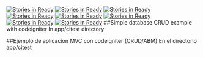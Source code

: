 [![Stories in Ready](https://badge.waffle.io/dbpiper/TODO.png?label=ready&title=Ready)](https://waffle.io/dbpiper/TODO)
[![Stories in Ready](https://badge.waffle.io/dbpiper/TODO.png?label=ready&title=Ready)](https://waffle.io/dbpiper/TODO)
[![Stories in Ready](https://badge.waffle.io/geekscruff/todo.png?label=ready&title=Ready)](https://waffle.io/geekscruff/todo)
[![Stories in Ready](https://badge.waffle.io/geekscruff/todo.png?label=ready&title=Ready)](https://waffle.io/geekscruff/todo)
[![Stories in Ready](https://badge.waffle.io/geekscruff/todo.png?label=ready&title=Ready)](https://waffle.io/geekscruff/todo)
[![Stories in Ready](https://badge.waffle.io/geekscruff/todo.png?label=ready&title=Ready)](https://waffle.io/geekscruff/todo)
[![Stories in Ready](https://badge.waffle.io/geekscruff/todo.png?label=ready&title=Ready)](https://waffle.io/geekscruff/todo)
[![Stories in Ready](https://badge.waffle.io/PeumaHue/ToDo.png?label=ready&title=Ready)](https://waffle.io/PeumaHue/ToDo)
##Simple database CRUD example with codeigniter
In app/citest directory

##Ejemplo de aplicacion MVC con codeigniter (CRUD/ABM)
En el directorio app/citest

